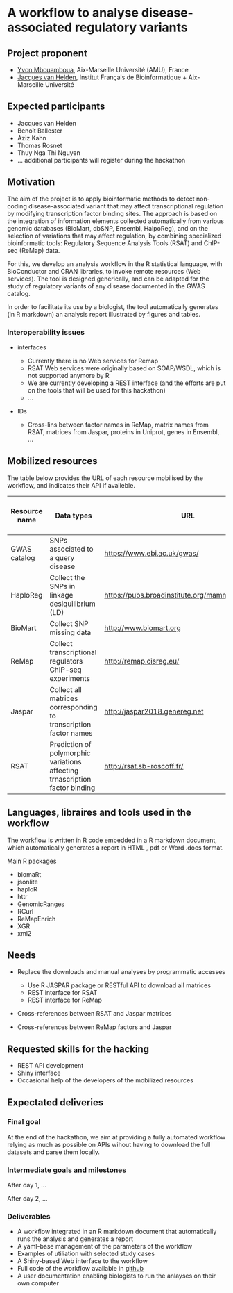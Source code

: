 # A workflow to analyse disease-associated regulatory variants


## Project proponent

- [Yvon Mbouamboua](https://github.com/yvonfrid), Aix-Marseille Université (AMU), France
- [Jacques van Helden](https://github.com/jvanheld), Institut Français de Bioinformatique + Aix-Marseille Université
## Expected participants

- Jacques van Helden
- Benoît Ballester
- Aziz Kahn
- Thomas Rosnet
- Thuy Nga Thi Nguyen
- ... additional participants will register during the hackathon

## Motivation

The aim of the project is to apply bioinformatic methods to detect non-coding disease-associated variant that may affect transcriptional regulation by modifying transcription factor binding sites. The approach is based on the integration of information elements collected automatically from various genomic databases (BioMart, dbSNP, Ensembl, HalpoReg), and on the selection of variations that may affect regulation, by combining specialized bioinformatic tools: Regulatory Sequence Analysis Tools (RSAT) and ChIP-seq (ReMap) data. 

For this, we develop an analysis workflow in the R statistical language, with BioConductor and CRAN libraries, to invoke remote resources (Web services). The tool is designed generically, and can be adapted for the study of regulatory variants of any disease documented in the GWAS catalog. 

In order to facilitate its use by a biologist, the tool automatically generates (in R markdown) an analysis report illustrated by figures and tables.

### Interoperability issues

- interfaces
    - Currently there is no Web services for Remap
    - RSAT Web services were originally based on SOAP/WSDL, which is not supported anymore by R
    - We are currently developing a REST interface (and the efforts are put on the tools that will be used for this hackathon)
    - ...
    
- IDs
    - Cross-lins between factor names in ReMap, matrix names from RSAT, matrices from Jaspar, proteins in Uniprot, genes in Ensembl, ...
    

## Mobilized resources

The table below provides the URL of each resource mobilised by the workflow, and indicates their API if availeble. 


| Resource name | Data types |  URL | Access mode in the workflow |
|--------------|--------------------|----------------------------------------|-------------------|
| GWAS catalog | SNPs associated to a query disease | <https://www.ebi.ac.uk/gwas/> | ftp download |
| HaploReg |Collect the SNPs in linkage desiquilibrium (LD) | <https://pubs.broadinstitute.org/mammals/haploreg/> | R package|
| BioMart | Collect SNP missing data| <http://www.biomart.org> | R package|
| ReMap | Collect transcriptional regulators ChIP-seq experiments | <http://remap.cisreg.eu/> | Web interface, to be converted to REST |
| Jaspar |Collect all matrices corresponding to transcription factor names| <http://jaspar2018.genereg.net> | ftp download, to be converted to REST |
| RSAT | Prediction of polymorphic variations affecting trnascription factor binding | <http://rsat.sb-roscoff.fr/> | Web interface, to be converted to REST |

## Languages, libraires and tools used in the workflow

The workflow is written in R code embedded in a R markdown document, which automatically generates a report in HTML , pdf or Word .docs format.                                                                                           

Main R packages

- biomaRt
- jsonlite
- haploR
- httr
- GenomicRanges
- RCurl
- ReMapEnrich
- XGR
- xml2


## Needs

- Replace the downloads and manual analyses by programmatic accesses

    - Use R JASPAR package or RESTful API  to download all matrices
    - REST interface for RSAT
    - REST interface for ReMap

- Cross-references between RSAT and Jaspar matrices 
- Cross-references between ReMap factors and Jaspar

## Requested skills for the hacking

- REST API development
- Shiny interface
- Occasional help of the developers of the mobilized resources


## Expectated deliveries

### Final goal

At the end of the hackathon, we aim at providing a fully automated workflow relying as much as possible on APIs wihout having to download the full datasets and parse them locally. 


### Intermediate goals and milestones

After day 1, ...

After day 2, ...

### Deliverables

- A workflow integrated in an R markdown document that automatically runs the analysis and generates a report
- A yaml-base management of the parameters of the workflow
- Examples of utiliation with selected study cases
- A Shiny-based Web interface to the workflow
- Full code of the workflow available in [github](YvonFrid/cisreg-GWAS.git)
- A user documentation enabling biologists to run the anlayses on  their own computer

